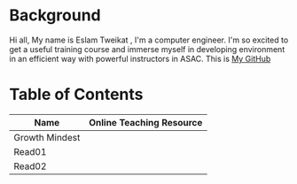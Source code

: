 # Background
Hi all, My name is Eslam Tweikat , I'm a computer engineer. I'm so excited to get a useful training course and immerse myself in developing environment in an efficient way with powerful instructors in ASAC. This is [My GitHub ]( https://eslamakram.github.io/eslamakram/ ) 

# Table of Contents

| Name | Online Teaching Resource |
| --- | ----------- |
| Growth Mindest | [](https://eslamakram.github.io/Reading-Notes/Read00Eslam) |
| Read01 | [](https://eslamakram.github.io/Reading-Notes/Read01Eslam) |
| Read02 | [](https://eslamakram.github.io/Reading-Notes/Read02Eslam) |







